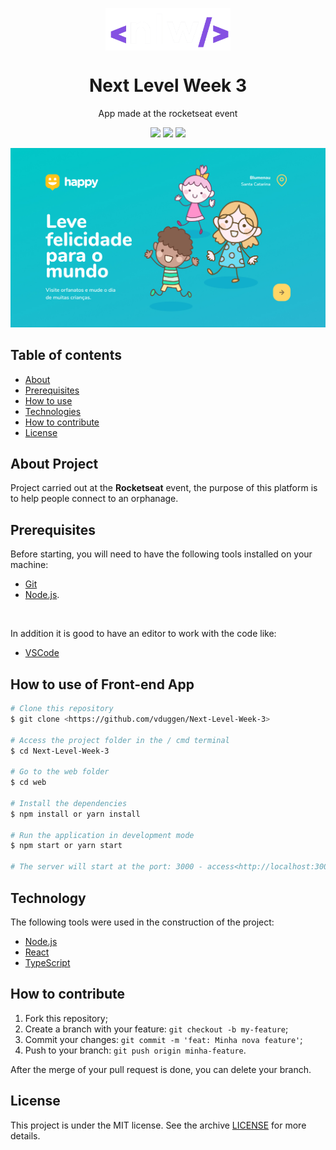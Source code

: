 <p align="center">
  <img src="./web/src/assets/logo-nlw.png" align="center" width="200" alt="Logo projeto">
</p>

<h1 align="center" style="border-bottom:none">Next Level Week 3</h1>
<p align="center">
  App made at the rocketseat event
</p>

<p align="center">  
  <img src="https://img.shields.io/github/languages/count/vduggen/Next-Level-Week-3">
  <img src="https://img.shields.io/github/languages/top/vduggen/Next-Level-Week-3">
  <img src="https://img.shields.io/apm/l/Next-Level-Week-3">
</p>

<p align="center">
  <img src="./web/src/assets/photo-app.jpg" alt="foto da aplicação" />
</p>

## Table of contents

- [About](#Sobre)
- [Prerequisites](#pre-requisitos)
- [How to use](#como-usar)
- [Technologies](#tecnologias)
- [How to contribute](#contribuir)
- [License](#licença)

<h2 id="Sobre">About Project</h2>

Project carried out at the **Rocketseat** event, the purpose of this platform is to help people connect to an orphanage.

<h2 id="pre-requisitos">Prerequisites</h2>

Before starting, you will need to have the following tools installed on your machine: <br />

- [Git](https://git-scm.com)
- [Node.js](https://nodejs.org/en/).

<br />

In addition it is good to have an editor to work with the code like: <br />

- [VSCode](https://code.visualstudio.com/)

<h2 id="como-usar">How to use of Front-end App</h2>

```bash
# Clone this repository
$ git clone <https://github.com/vduggen/Next-Level-Week-3>

# Access the project folder in the / cmd terminal
$ cd Next-Level-Week-3

# Go to the web folder
$ cd web

# Install the dependencies
$ npm install or yarn install

# Run the application in development mode
$ npm start or yarn start

# The server will start at the port: 3000 - access<http://localhost:3000>
```

<h2 id="tecnologias">Technology</h2>

The following tools were used in the construction of the project:

- [Node.js](https://nodejs.org/en/)
- [React](https://pt-br.reactjs.org/)
- [TypeScript](https://www.typescriptlang.org/)

<h2 id="contribuir">How to contribute</h2>

1. Fork this repository;
1. Create a branch with your feature: `git checkout -b my-feature`;
1. Commit your changes: `git commit -m 'feat: Minha nova feature'`;
1. Push to your branch: `git push origin minha-feature`.

After the merge of your pull request is done, you can delete your branch.

<h2 id="licença">License</h2>

This project is under the MIT license. See the archive [LICENSE](LICENSE.md) for more details.
